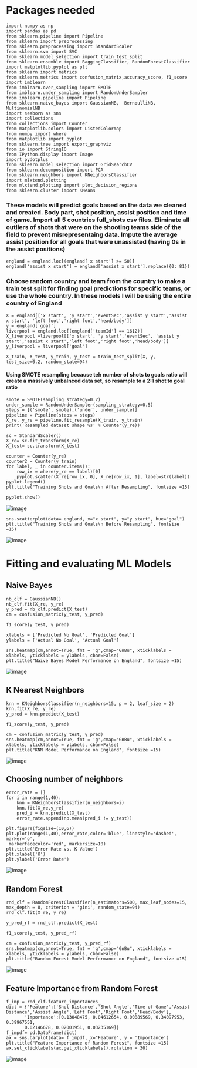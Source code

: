 # Packages needed
```
import numpy as np
import pandas as pd
from sklearn.pipeline import Pipeline
from sklearn import preprocessing
from sklearn.preprocessing import StandardScaler
from sklearn.svm import SVC
from sklearn.model_selection import train_test_split
from sklearn.ensemble import BaggingClassifier, RandomForestClassifier
import matplotlib.pyplot as plt
from sklearn import metrics
from sklearn.metrics import confusion_matrix,accuracy_score, f1_score
import imblearn
from imblearn.over_sampling import SMOTE
from imblearn.under_sampling import RandomUnderSampler
from imblearn.pipeline import Pipeline
from sklearn.naive_bayes import GaussianNB,  BernoulliNB, MultinomialNB
import seaborn as sns
import collections
from collections import Counter
from matplotlib.colors import ListedColormap
from numpy import where
from matplotlib import pyplot
from sklearn.tree import export_graphviz
from io import StringIO  
from IPython.display import Image  
import pydotplus
from sklearn.model_selection import GridSearchCV
from sklearn.decomposition import PCA
from sklearn.neighbors import KNeighborsClassifier
import mlxtend.plotting
from mlxtend.plotting import plot_decision_regions
from sklearn.cluster import KMeans
```

### These models will predict goals based on the data we cleaned and created. Body part, shot position, assist position and time of game. Import all 5 countries full_shots csv files. Eliminate all outliers of shots that were on the shooting teams side of the field to prevent misrepresentaing data. Impute the average assist position for all goals that were unassisted (having 0s in the assist positions)
```
england = england.loc[(england['x start'] >= 50)]
england['assist x start'] = england['assist x start'].replace({0: 81})
```

### Choose random country and team from the country to make a train test split for finding goal predictions for specific teams, or use the whole country. In these models I will be using the entire country of England
```
X = england[['x start', 'y start','eventSec','assist y start','assist x start', 'left foot','right foot','head/body']]
y = england['goal']
liverpool = england.loc[(england['teamId'] == 1612)]
X_liverpool =liverpool[['x start', 'y start','eventSec', 'assist y start','assist x start','left foot','right foot','head/body']]
y_liverpool = liverpool['goal']

X_train, X_test, y_train, y_test = train_test_split(X, y, test_size=0.2, random_state=94)
```

#### Using SMOTE resampling because teh number of shots to goals ratio will create a massively unbalnced data set, so resample to a 2:1 shot to goal ratio
```
smote = SMOTE(sampling_strategy=0.2)
under_sample = RandomUnderSampler(sampling_strategy=0.5)
steps = [('smote', smote),('under', under_sample)]
pipeline = Pipeline(steps = steps)
X_re, y_re = pipeline.fit_resample(X_train, y_train)
print('Resampled dataset shape %s' % Counter(y_re))

sc = StandardScaler()
X_re= sc.fit_transform(X_re)
X_test= sc.transform(X_test)

counter = Counter(y_re)
counter2 = Counter(y_train)
for label, _ in counter.items():
    row_ix = where(y_re == label)[0]
    pyplot.scatter(X_re[row_ix, 0], X_re[row_ix, 1], label=str(label))
pyplot.legend()
plt.title("Training Shots and Goals\n After Resampling", fontsize =15)

pyplot.show()
```
![image](https://user-images.githubusercontent.com/70713627/210659221-a0f120da-c830-4d29-95be-2554da474790.png)



```
sns.scatterplot(data= england, x="x start", y="y start", hue="goal")
plt.title("Training Shots and Goals\n Before Resampling", fontsize =15)
```
![image](https://user-images.githubusercontent.com/70713627/210659310-8f5f3809-a5fb-4ac8-a5c7-9f395e70c8e9.png)

# Fitting and evaluating ML Models

## Naive Bayes
```
nb_clf = GaussianNB()
nb_clf.fit(X_re, y_re)
y_pred = nb_clf.predict(X_test)
cm = confusion_matrix(y_test, y_pred)

f1_score(y_test, y_pred)

xlabels = ['Predicted No Goal', 'Predicted Goal']
ylabels = ['Actual No Goal', 'Actual Goal']

sns.heatmap(cm,annot=True, fmt = 'g',cmap="GnBu", xticklabels = xlabels, yticklabels = ylabels, cbar=False)
plt.title("Naive Bayes Model Performance on England", fontsize =15)
```

![image](https://user-images.githubusercontent.com/70713627/210661237-73616f35-4c9c-4d52-9cde-304ff360d633.png)

## K Nearest Neighbors

```
knn = KNeighborsClassifier(n_neighbors=15, p = 2, leaf_size = 2)
knn.fit(X_re, y_re)
y_pred = knn.predict(X_test)

f1_score(y_test, y_pred)

cm = confusion_matrix(y_test, y_pred)
sns.heatmap(cm,annot=True, fmt = 'g',cmap="GnBu", xticklabels = xlabels, yticklabels = ylabels, cbar=False)
plt.title("KNN Model Performance on England", fontsize =15)
```
![image](https://user-images.githubusercontent.com/70713627/210663616-267b86d7-5c7f-4493-9d9b-add842ec097a.png)


## Choosing number of neighbors

```
error_rate = []
for i in range(1,40):
    knn = KNeighborsClassifier(n_neighbors=i)
    knn.fit(X_re,y_re)
    pred_i = knn.predict(X_test)
    error_rate.append(np.mean(pred_i != y_test))
    
plt.figure(figsize=(10,6))
plt.plot(range(1,40),error_rate,color='blue', linestyle='dashed', marker='o',
 markerfacecolor='red', markersize=10)
plt.title('Error Rate vs. K Value')
plt.xlabel('K')
plt.ylabel('Error Rate')

```
![image](https://user-images.githubusercontent.com/70713627/210663523-8f9c2fbc-d223-4d65-a516-4378986718ce.png)


## Random Forest 

```
rnd_clf = RandomForestClassifier(n_estimators=500, max_leaf_nodes=15, max_depth = 8, criterion = 'gini', random_state=94)
rnd_clf.fit(X_re, y_re)

y_pred_rf = rnd_clf.predict(X_test)

f1_score(y_test, y_pred_rf)

cm = confusion_matrix(y_test, y_pred_rf)
sns.heatmap(cm,annot=True, fmt = 'g',cmap="GnBu", xticklabels = xlabels, yticklabels = ylabels, cbar=False)
plt.title("Random Forest Model Performance on England", fontsize =15)
```
![image](https://user-images.githubusercontent.com/70713627/210662587-ca5aa76d-a3fa-40cb-9eb9-3e18ccb25b47.png)

## Feature Importance from Random Forest 

```
f_imp = rnd_clf.feature_importances_
dict = {'Feature':['Shot Distance','Shot Angle','Time of Game','Assist Distance','Assist Angle','Left Foot','Right Foot','Head/Body'],
       'Importance':[0.13048475, 0.04612654, 0.00889569, 0.34097953, 0.39967551,
       0.02146678, 0.02001951, 0.03235169]}
f_impdf= pd.DataFrame(dict)
ax = sns.barplot(data= f_impdf, x="Feature", y = 'Importance')
plt.title("Feature Importance of Random Forest", fontsize =15)
ax.set_xticklabels(ax.get_xticklabels(),rotation = 30)
```
![image](https://user-images.githubusercontent.com/70713627/210662789-b4937699-99ae-473e-93b4-e8aadeb8f03c.png)





